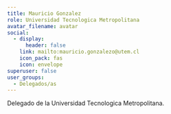 ```yaml
---
title: Mauricio Gonzalez
role: Universidad Tecnologica Metropolitana
avatar_filename: avatar
social:
  - display:
      header: false
    link: mailto:mauricio.gonzalezo@utem.cl
    icon_pack: fas
    icon: envelope
superuser: false
user_groups:
  - Delegados/as
---
```

Delegado de la Universidad Tecnologica Metropolitana.